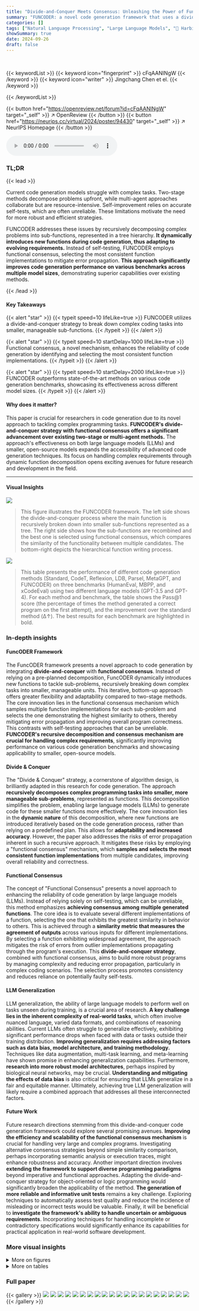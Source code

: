 ```yaml
---
title: "Divide-and-Conquer Meets Consensus: Unleashing the Power of Functions in Code Generation"
summary: "FUNCODER: a novel code generation framework that uses a divide-and-conquer approach with functional consensus to generate code that meets complex requirements. "
categories: []
tags: ["Natural Language Processing", "Large Language Models", "🏢 Harbin Institute of Technology",]
showSummary: true
date: 2024-09-26
draft: false
---
```


<br>

{{< keywordList >}}
{{< keyword icon="fingerprint" >}} cFqAANINgW {{< /keyword >}}
{{< keyword icon="writer" >}} Jingchang Chen et el. {{< /keyword >}}
 
{{< /keywordList >}}

{{< button href="https://openreview.net/forum?id=cFqAANINgW" target="_self" >}}
↗ OpenReview
{{< /button >}}
{{< button href="https://neurips.cc/virtual/2024/poster/94430" target="_self" >}}
↗ NeurIPS Homepage
{{< /button >}}


<audio controls>
    <source src="https://ai-paper-reviewer.com/cFqAANINgW/podcast.wav" type="audio/wav">
    Your browser does not support the audio element.
</audio>


### TL;DR


{{< lead >}}

Current code generation models struggle with complex tasks. Two-stage methods decompose problems upfront, while multi-agent approaches collaborate but are resource-intensive. Self-improvement relies on accurate self-tests, which are often unreliable. These limitations motivate the need for more robust and efficient strategies.

FUNCODER addresses these issues by recursively decomposing complex problems into sub-functions, represented in a tree hierarchy.  **It dynamically introduces new functions during code generation, thus adapting to evolving requirements.**  Instead of self-testing, FUNCODER employs functional consensus, selecting the most consistent function implementations to mitigate error propagation.  **This approach significantly improves code generation performance on various benchmarks across multiple model sizes**, demonstrating superior capabilities over existing methods.

{{< /lead >}}


#### Key Takeaways

{{< alert "star" >}}
{{< typeit speed=10 lifeLike=true >}} FUNCODER utilizes a divide-and-conquer strategy to break down complex coding tasks into smaller, manageable sub-functions. {{< /typeit >}}
{{< /alert >}}

{{< alert "star" >}}
{{< typeit speed=10 startDelay=1000 lifeLike=true >}} Functional consensus, a novel mechanism, enhances the reliability of code generation by identifying and selecting the most consistent function implementations. {{< /typeit >}}
{{< /alert >}}

{{< alert "star" >}}
{{< typeit speed=10 startDelay=2000 lifeLike=true >}} FUNCODER outperforms state-of-the-art methods on various code generation benchmarks, showcasing its effectiveness across different model sizes. {{< /typeit >}}
{{< /alert >}}

#### Why does it matter?
This paper is crucial for researchers in code generation due to its novel approach to tackling complex programming tasks.  **FUNCODER's divide-and-conquer strategy with functional consensus offers a significant advancement over existing two-stage or multi-agent methods.**  The approach's effectiveness on both large language models (LLMs) and smaller, open-source models expands the accessibility of advanced code generation techniques. Its focus on handling complex requirements through dynamic function decomposition opens exciting avenues for future research and development in the field.

------
#### Visual Insights



![](https://ai-paper-reviewer.com/cFqAANINgW/figures_1_1.jpg)

> This figure illustrates the FUNCODER framework. The left side shows the divide-and-conquer process where the main function is recursively broken down into smaller sub-functions represented as a tree.  The right side shows how the sub-functions are recombined and the best one is selected using functional consensus, which compares the similarity of the functionality between multiple candidates. The bottom-right depicts the hierarchical function writing process.





![](https://ai-paper-reviewer.com/cFqAANINgW/tables_4_1.jpg)

> This table presents the performance of different code generation methods (Standard, CodeT, Reflexion, LDB, Parsel, MetaGPT, and FUNCODER) on three benchmarks (HumanEval, MBPP, and xCodeEval) using two different language models (GPT-3.5 and GPT-4).  For each method and benchmark, the table shows the Pass@1 score (the percentage of times the method generated a correct program on the first attempt), and the improvement over the standard method (Δ↑). The best results for each benchmark are highlighted in bold.





### In-depth insights


#### FuncODER Framework
The FuncODER framework presents a novel approach to code generation by integrating **divide-and-conquer** with **functional consensus**.  Instead of relying on a pre-planned decomposition, FuncODER dynamically introduces new functions to tackle sub-problems, recursively breaking down complex tasks into smaller, manageable units. This iterative, bottom-up approach offers greater flexibility and adaptability compared to two-stage methods. The core innovation lies in the functional consensus mechanism which samples multiple function implementations for each sub-problem and selects the one demonstrating the highest similarity to others, thereby mitigating error propagation and improving overall program correctness. This contrasts with self-testing approaches that can be unreliable.  **FUNCODER's recursive decomposition and consensus mechanism are crucial for handling complex requirements**, significantly improving performance on various code generation benchmarks and showcasing applicability to smaller, open-source models.

#### Divide & Conquer
The "Divide & Conquer" strategy, a cornerstone of algorithm design, is brilliantly adapted in this research for code generation.  The approach **recursively decomposes complex programming tasks into smaller, more manageable sub-problems**, represented as functions. This decomposition simplifies the problem, enabling large language models (LLMs) to generate code for these smaller functions more effectively. The core innovation lies in the **dynamic nature** of this decomposition, where new functions are introduced iteratively based on the code generation process, rather than relying on a predefined plan. This allows for **adaptability and increased accuracy**.  However, the paper also addresses the risks of error propagation inherent in such a recursive approach. It mitigates these risks by employing a "functional consensus" mechanism, which **samples and selects the most consistent function implementations** from multiple candidates, improving overall reliability and correctness.

#### Functional Consensus
The concept of "Functional Consensus" presents a novel approach to enhancing the reliability of code generation by large language models (LLMs).  Instead of relying solely on self-testing, which can be unreliable, this method emphasizes **achieving consensus among multiple generated functions**.  The core idea is to evaluate several different implementations of a function, selecting the one that exhibits the greatest similarity in behavior to others.  This is achieved through a **similarity metric that measures the agreement of outputs** across various inputs for different implementations.  By selecting a function exhibiting widespread agreement, the approach mitigates the risk of errors from outlier implementations propagating through the program's execution.  This **divide-and-conquer strategy**, combined with functional consensus, aims to build more robust programs by managing complexity and reducing error propagation, particularly in complex coding scenarios. The selection process promotes consistency and reduces reliance on potentially faulty self-tests.

#### LLM Generalization
LLM generalization, the ability of large language models to perform well on tasks unseen during training, is a crucial area of research.  **A key challenge lies in the inherent complexity of real-world tasks**, which often involve nuanced language, varied data formats, and combinations of reasoning abilities.  Current LLMs often struggle to generalize effectively, exhibiting significant performance drops when faced with data or tasks outside their training distribution.  **Improving generalization requires addressing factors such as data bias, model architecture, and training methodology.**  Techniques like data augmentation, multi-task learning, and meta-learning have shown promise in enhancing generalization capabilities.  Furthermore, **research into more robust model architectures**, perhaps inspired by biological neural networks, may be crucial.  **Understanding and mitigating the effects of data bias** is also critical for ensuring that LLMs generalize in a fair and equitable manner. Ultimately, achieving true LLM generalization will likely require a combined approach that addresses all these interconnected factors.

#### Future Work
Future research directions stemming from this divide-and-conquer code generation framework could explore several promising avenues. **Improving the efficiency and scalability of the functional consensus mechanism** is crucial for handling very large and complex programs.  Investigating alternative consensus strategies beyond simple similarity comparison, perhaps incorporating semantic analysis or execution traces, might enhance robustness and accuracy.  Another important direction involves **extending the framework to support diverse programming paradigms** beyond imperative and functional approaches.  Adapting the divide-and-conquer strategy for object-oriented or logic programming would significantly broaden the applicability of the method.  **The generation of more reliable and informative unit tests** remains a key challenge.  Exploring techniques to automatically assess test quality and reduce the incidence of misleading or incorrect tests would be valuable.  Finally, it will be beneficial to **investigate the framework's ability to handle uncertain or ambiguous requirements**.  Incorporating techniques for handling incomplete or contradictory specifications would significantly enhance its capabilities for practical application in real-world software development.


### More visual insights

<details>
<summary>More on figures
</summary>


![](https://ai-paper-reviewer.com/cFqAANINgW/figures_2_1.jpg)

> This figure illustrates the FUNCODER framework. The left side shows the divide-and-conquer process where the main function is recursively broken down into smaller sub-functions represented as a tree. Each sub-function addresses a specific sub-goal.  The right side demonstrates the conquer phase.  After the sub-functions are solved, FUNCODER recomposes them to achieve the main objective. Finally, FUNCODER uses functional consensus to select the best-performing function among multiple implementations.


![](https://ai-paper-reviewer.com/cFqAANINgW/figures_5_1.jpg)

> This figure shows the results of two analyses. (a) shows a preliminary study on the effectiveness of using self-testing to evaluate the programs generated by Large Language Models (LLMs). The results are divided into different categories based on whether the programs and/or their self-tests passed or failed. (b) illustrates the effectiveness of different ranking strategies used in the paper to select the best-performing functions. The strategies are: functional consensus, self-testing, and random selection. The Pass@k metric is used to evaluate the top k functions. The results suggest that the functional consensus approach is superior to both the self-testing method and random selection.


![](https://ai-paper-reviewer.com/cFqAANINgW/figures_7_1.jpg)

> This figure presents the results of two studies.  (a) shows a preliminary analysis of the reliability of self-testing in code generation. LLMs were used to generate unit tests for programs, and these programs were then evaluated on these generated tests.  The results show that the pass rate on these self-generated tests was much lower than on actual system tests. (b) compares the effectiveness of different ranking strategies in selecting the best program from a set of candidates. Three strategies were compared: functional consensus, self-testing, and random selection. The results demonstrate that functional consensus provides superior performance in identifying high-quality programs, particularly in Pass@k evaluation metrics.


![](https://ai-paper-reviewer.com/cFqAANINgW/figures_20_1.jpg)

> This figure illustrates the FUNCODER framework. The left side shows the divide-and-conquer strategy where the main function is recursively broken down into smaller sub-functions represented in a tree hierarchy.  The right side depicts the consensus mechanism, where multiple implementations of sub-functions are generated and the best one is selected based on functional similarity. The bottom-right shows how FUNCODER generates code by writing functions at different hierarchical levels.


</details>




<details>
<summary>More on tables
</summary>


![](https://ai-paper-reviewer.com/cFqAANINgW/tables_6_1.jpg)
> This table presents the performance of different code generation methods (Standard, CodeT, Reflexion, LDB, Parsel, MetaGPT, and FUNCODER) on various benchmarks (HumanEval, MBPP, xCodeEval) using two different large language models (GPT-3.5 and GPT-4).  Pass@1 represents the percentage of test cases where the generated code passed on the first attempt. The table shows the improvement of FUNCODER over existing state-of-the-art methods, highlighting its superior performance across multiple benchmarks and models.

![](https://ai-paper-reviewer.com/cFqAANINgW/tables_7_1.jpg)
> This table presents the results of experiments conducted on code generation benchmarks using various models and methods.  The Pass@1 metric, representing the percentage of test cases passed on the first attempt, is used to evaluate performance.  The table compares the performance of FUNCODER against several baseline methods, including standard prompting, CodeT, Reflexion, and MetaGPT, across benchmarks like HumanEval, MBPP, and xCodeEval.  The results for different models (GPT-3.5, GPT-4, Llama, StableCode, and CodeLlama) are shown, highlighting FUNCODER's improvements in accuracy.

![](https://ai-paper-reviewer.com/cFqAANINgW/tables_8_1.jpg)
> This table presents the performance comparison of different code generation methods (Standard, CodeT, Reflexion, LDB, Parsel, MetaGPT, and FUNCODER) using various language models (GPT-3.5, GPT-4, Llama3, StableCode, and CodeLlama) across four code generation benchmarks (HumanEval, MBPP, xCodeEval, and MATH).  Pass@1, representing the percentage of test cases where the model generates correct code on the first attempt, is used as the evaluation metric.  Results from the original paper are underlined for easy comparison, and the best results for each benchmark and model are highlighted in bold.

![](https://ai-paper-reviewer.com/cFqAANINgW/tables_15_1.jpg)
> This table presents the results of code generation experiments using various models and methods on three benchmarks: HumanEval, MBPP, and xCodeEval.  The Pass@1 metric indicates the percentage of test cases where the generated code passed on the first attempt.  The table compares the performance of FUNCODER against several baseline methods, including standard prompting, CodeT, and Reflexion.  Results are shown for both GPT-3.5 and GPT-4, as well as several open-source models.  Underlined values represent results from the original papers, while bolded values indicate the best results achieved in each category.

![](https://ai-paper-reviewer.com/cFqAANINgW/tables_17_1.jpg)
> This table presents the performance comparison of different code generation methods (Standard, CodeT, Reflexion, LDB, Parsel, MetaGPT, and FUNCODER) on various models (GPT-3.5, GPT-4, Llama38b, StableCode36, and CodeLlama346) across three benchmarks (HumanEval, MBPP, and xCodeEval).  For each model and method, the Pass@1 score (percentage of correctly generated code) is given, along with the improvement (Δ↑) compared to the standard method.  The best results for each benchmark are highlighted in bold.

![](https://ai-paper-reviewer.com/cFqAANINgW/tables_18_1.jpg)
> This table presents the results of code generation experiments using various models and methods.  It compares the performance of FUNCODER against several baselines across four benchmarks: HumanEval, MBPP, xCodeEval, and a combined 'All' score. Pass@1 represents the percentage of test cases where the model correctly generates code on the first attempt.  The table shows the improvement of FUNCODER over existing methods.  Results from the original paper are highlighted, and the best-performing results are bolded for easy comparison.

![](https://ai-paper-reviewer.com/cFqAANINgW/tables_19_1.jpg)
> This table presents the performance of different code generation methods (Standard, CodeT, Reflexion, LDB, Parsel, MetaGPT, and FUNCODER) on various models (GPT-3.5, GPT-4, Llama, StableCode, and CodeLlama) across three benchmarks (HumanEval, MBPP, and xCodeEval).  The Pass@1 metric indicates the percentage of correctly generated programs.  The table highlights the improvements achieved by FUNCODER compared to other methods on each benchmark and model.  Results from the original paper are underlined for comparison, and the best-performing method for each row is shown in bold.

![](https://ai-paper-reviewer.com/cFqAANINgW/tables_23_1.jpg)
> This table presents the performance comparison of different code generation methods (Standard, CodeT, Reflexion, LDB, Parsel, MetaGPT, and FUNCODER) on various benchmarks (HumanEval, MBPP, xCodeEval) using two different Language Models (GPT-3.5 and GPT-4).  It shows the Pass@1 score (percentage of correctly generated programs) and the improvement (Δ↑) achieved by each method compared to the standard approach for each benchmark.  The best result for each model/benchmark combination is shown in bold. Results from other studies are underlined for easy comparison.

![](https://ai-paper-reviewer.com/cFqAANINgW/tables_24_1.jpg)
> This table presents the performance comparison of different code generation methods (Standard, CodeT, Reflexion, LDB, Parsel, MetaGPT, and FUNCODER) on various benchmarks (HumanEval, MBPP, xCodeEval) using two large language models (GPT-3.5 and GPT-4).  For each model and method, it shows the Pass@1 score (percentage of correctly generated programs), along with the improvement (Δ↑) compared to the standard method. The table highlights the best-performing method for each benchmark and model in bold, illustrating the effectiveness of FUNCODER compared to existing techniques.

![](https://ai-paper-reviewer.com/cFqAANINgW/tables_25_1.jpg)
> This table presents the performance comparison of different code generation methods (Standard, CodeT, Reflexion, LDB, Parsel, MetaGPT, and FUNCODER) on various models (GPT-3.5, GPT-4, Llama3, StableCode36, and CodeLlama346) across multiple benchmarks (HumanEval, MBPP, and xCodeEval).  Pass@1 represents the percentage of test cases where the generated code correctly solves the problem on the first attempt.  The table shows the improvement of FUNCODER over the baselines across all benchmarks and models.  The best performance for each setting is highlighted in bold.

![](https://ai-paper-reviewer.com/cFqAANINgW/tables_26_1.jpg)
> This table presents the performance comparison of different code generation methods (Standard, CodeT, Reflexion, LDB, Parsel, MetaGPT, and FUNCODER) on various models (GPT-3.5, GPT-4, Llama, StableCode, and CodeLlama) across three benchmarks (HumanEval, MBPP, and xCodeEval).  The Pass@1 metric indicates the percentage of correctly generated programs.  The table highlights FUNCODER's superior performance compared to other methods, especially on more complex tasks.

![](https://ai-paper-reviewer.com/cFqAANINgW/tables_27_1.jpg)
> This table presents the results of various code generation methods on different benchmarks (HumanEval, MBPP, xCodeEval).  It compares the performance of different models (GPT-3.5, GPT-4, Llama, StableCode, CodeLlama) using the Pass@1 metric (the percentage of times the top-ranked generated code passes all the tests).  The table highlights the improvement achieved by the proposed FUNCODER method compared to existing state-of-the-art methods.  Underlined values indicate results from the original papers being referenced, while bold values are the best results in the table.

</details>




### Full paper

{{< gallery >}}
<img src="https://ai-paper-reviewer.com/cFqAANINgW/1.png" class="grid-w50 md:grid-w33 xl:grid-w25" />
<img src="https://ai-paper-reviewer.com/cFqAANINgW/2.png" class="grid-w50 md:grid-w33 xl:grid-w25" />
<img src="https://ai-paper-reviewer.com/cFqAANINgW/3.png" class="grid-w50 md:grid-w33 xl:grid-w25" />
<img src="https://ai-paper-reviewer.com/cFqAANINgW/4.png" class="grid-w50 md:grid-w33 xl:grid-w25" />
<img src="https://ai-paper-reviewer.com/cFqAANINgW/5.png" class="grid-w50 md:grid-w33 xl:grid-w25" />
<img src="https://ai-paper-reviewer.com/cFqAANINgW/6.png" class="grid-w50 md:grid-w33 xl:grid-w25" />
<img src="https://ai-paper-reviewer.com/cFqAANINgW/7.png" class="grid-w50 md:grid-w33 xl:grid-w25" />
<img src="https://ai-paper-reviewer.com/cFqAANINgW/8.png" class="grid-w50 md:grid-w33 xl:grid-w25" />
<img src="https://ai-paper-reviewer.com/cFqAANINgW/9.png" class="grid-w50 md:grid-w33 xl:grid-w25" />
<img src="https://ai-paper-reviewer.com/cFqAANINgW/10.png" class="grid-w50 md:grid-w33 xl:grid-w25" />
<img src="https://ai-paper-reviewer.com/cFqAANINgW/11.png" class="grid-w50 md:grid-w33 xl:grid-w25" />
<img src="https://ai-paper-reviewer.com/cFqAANINgW/12.png" class="grid-w50 md:grid-w33 xl:grid-w25" />
<img src="https://ai-paper-reviewer.com/cFqAANINgW/13.png" class="grid-w50 md:grid-w33 xl:grid-w25" />
<img src="https://ai-paper-reviewer.com/cFqAANINgW/14.png" class="grid-w50 md:grid-w33 xl:grid-w25" />
<img src="https://ai-paper-reviewer.com/cFqAANINgW/15.png" class="grid-w50 md:grid-w33 xl:grid-w25" />
<img src="https://ai-paper-reviewer.com/cFqAANINgW/16.png" class="grid-w50 md:grid-w33 xl:grid-w25" />
<img src="https://ai-paper-reviewer.com/cFqAANINgW/17.png" class="grid-w50 md:grid-w33 xl:grid-w25" />
<img src="https://ai-paper-reviewer.com/cFqAANINgW/18.png" class="grid-w50 md:grid-w33 xl:grid-w25" />
<img src="https://ai-paper-reviewer.com/cFqAANINgW/19.png" class="grid-w50 md:grid-w33 xl:grid-w25" />
<img src="https://ai-paper-reviewer.com/cFqAANINgW/20.png" class="grid-w50 md:grid-w33 xl:grid-w25" />
{{< /gallery >}}